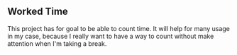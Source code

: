 ## Worked Time

This project has for goal to be able to count time. It will help for many usage 
in my case, because I really want to have a way to count without make attention 
when I'm taking a break.